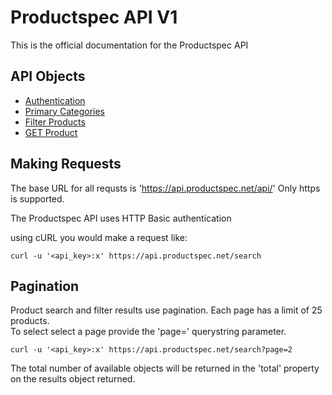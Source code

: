 # Productspec API V1

This is the official documentation for the Productspec API

API Objects
-----------

- [Authentication](content/authentication.md)
- [Primary Categories](content/categories.md)
- [Filter Products](content/search.md)
- [GET Product](content/product.md)

Making Requests
---------------

The base URL for all requsts is 'https://api.productspec.net/api/' Only https is supported.

The Productspec API uses HTTP Basic authentication

using cURL you would make a request like:

```shell
curl -u '<api_key>:x' https://api.productspec.net/search
```

Pagination
----------
Product search and filter results use pagination.  Each page has a limit of 25 products.  
To select select a page provide the 'page=<number>' querystring parameter.  

```shell
curl -u '<api_key>:x' https://api.productspec.net/search?page=2
```

The total number of available objects will be returned in the 'total' property on the results object returned.

